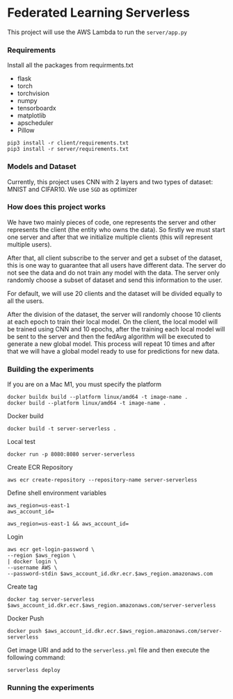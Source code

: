 # Federated Learning Serverless
This project will use the AWS Lambda to run the `server/app.py`

### Requirements
Install all the packages from requirments.txt

- flask
- torch
- torchvision
- numpy
- tensorboardx
- matplotlib
- apscheduler
- Pillow
```
pip3 install -r client/requirements.txt
pip3 install -r server/requirements.txt
```

### Models and Dataset
Currently, this project uses CNN with 2 layers and two types of dataset: MNIST and CIFAR10. We use `SGD` as optimizer

### How does this project works
We have two mainly pieces of code, one represents the server and other represents the client (the entity who owns 
the data). So firstly we must start one server and after that we initialize multiple clients (this will 
represent multiple users).

After that, all client subscribe to the server and get a subset of the dataset, this is one way to guarantee that all
users have different data. The server do not see the data and do not train any model with the data. The server 
only randomly choose a subset of dataset and send this information to the user.

For default, we will use 20 clients and the dataset will be divided equally to all the users.

After the division of the dataset, the server will randomly choose 10 clients at each epoch to train their local model.
On the client, the local model will be trained using CNN and 10 epochs, after the training each local model will be
sent to the server and then the fedAvg algorithm will be executed to generate a new global model. 
This process will repeat 10 times and after that we will have a global model ready to use for predictions for new data.

### Building the experiments
If you are on a Mac M1, you must specify the platform
```
docker buildx build --platform linux/amd64 -t image-name .
docker build --platform linux/amd64 -t image-name .
```

Docker build
```
docker build -t server-serverless .
```

Local test
```
docker run -p 8080:8080 server-serverless
```


Create ECR Repository
```
aws ecr create-repository --repository-name server-serverless
```

Define shell environment variables
```
aws_region=us-east-1
aws_account_id=

aws_region=us-east-1 && aws_account_id=
```

Login
```
aws ecr get-login-password \
--region $aws_region \
| docker login \
--username AWS \
--password-stdin $aws_account_id.dkr.ecr.$aws_region.amazonaws.com
```

Create tag
```
docker tag server-serverless $aws_account_id.dkr.ecr.$aws_region.amazonaws.com/server-serverless
```
Docker Push
```
docker push $aws_account_id.dkr.ecr.$aws_region.amazonaws.com/server-serverless
```

Get image URI and add to the `serverless.yml` file and then execute the following command:
```
serverless deploy
```



### Running the experiments
